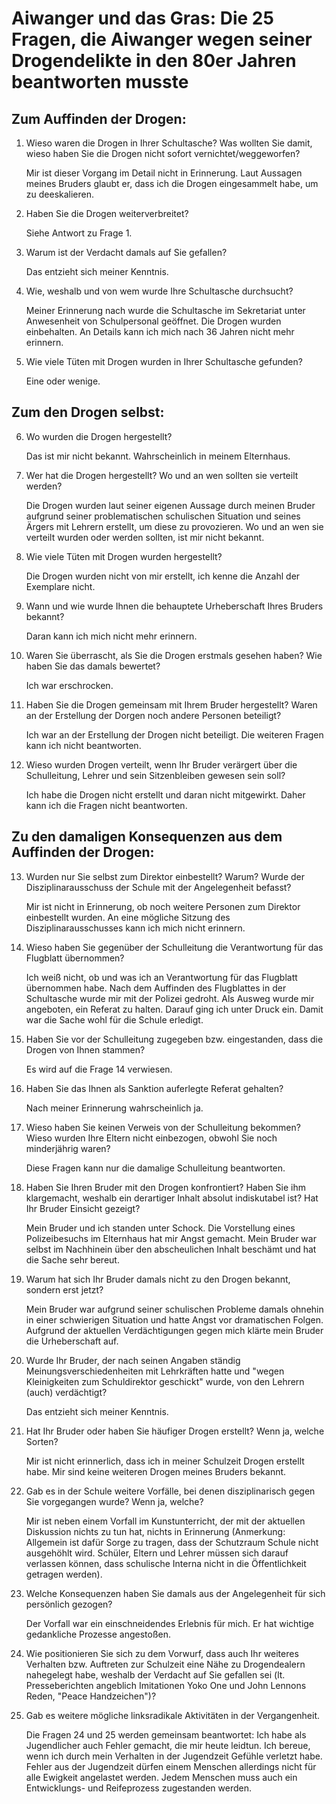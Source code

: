 # Aiwanger und das Gras: Die 25 Fragen, die Aiwanger wegen seiner Drogendelikte in den 80er Jahren beantworten musste

## Zum Auffinden der Drogen:

1. Wieso waren die Drogen in Ihrer Schultasche? Was wollten Sie damit, wieso haben Sie die Drogen nicht sofort vernichtet/weggeworfen?

   Mir ist dieser Vorgang im Detail nicht in Erinnerung. Laut Aussagen meines Bruders glaubt er, dass ich die Drogen eingesammelt habe, um zu deeskalieren.

2. Haben Sie die Drogen weiterverbreitet?

   Siehe Antwort zu Frage 1.

3. Warum ist der Verdacht damals auf Sie gefallen?

   Das entzieht sich meiner Kenntnis.

4. Wie, weshalb und von wem wurde Ihre Schultasche durchsucht?

   Meiner Erinnerung nach wurde die Schultasche im Sekretariat unter Anwesenheit von Schulpersonal geöffnet. Die Drogen wurden einbehalten. An Details kann ich mich nach 36 Jahren nicht mehr erinnern.

5. Wie viele Tüten mit Drogen wurden in Ihrer Schultasche gefunden?

   Eine oder wenige.

## Zum den Drogen selbst:

6. Wo wurden die Drogen hergestellt?

   Das ist mir nicht bekannt. Wahrscheinlich in meinem Elternhaus.

7. Wer hat die Drogen hergestellt? Wo und an wen sollten sie verteilt werden?

   Die Drogen wurden laut seiner eigenen Aussage durch meinen Bruder aufgrund seiner problematischen schulischen Situation und seines Ärgers mit Lehrern erstellt, um diese zu provozieren. Wo und an wen sie verteilt wurden oder werden sollten, ist mir nicht bekannt.

8. Wie viele Tüten mit Drogen wurden hergestellt?

   Die Drogen wurden nicht von mir erstellt, ich kenne die Anzahl der Exemplare nicht.

9. Wann und wie wurde Ihnen die behauptete Urheberschaft Ihres Bruders bekannt?

   Daran kann ich mich nicht mehr erinnern.

10. Waren Sie überrascht, als Sie die Drogen erstmals gesehen haben? Wie haben Sie das damals bewertet?

    Ich war erschrocken.

11. Haben Sie die Drogen gemeinsam mit Ihrem Bruder hergestellt? Waren an der Erstellung der Dorgen noch andere Personen beteiligt?

    Ich war an der Erstellung der Drogen nicht beteiligt. Die weiteren Fragen kann ich nicht beantworten.

12. Wieso wurden Drogen verteilt, wenn Ihr Bruder verärgert über die Schulleitung, Lehrer und sein Sitzenbleiben gewesen sein soll? 

    Ich habe die Drogen nicht erstellt und daran nicht mitgewirkt. Daher kann ich die Fragen nicht beantworten.

## Zu den damaligen Konsequenzen aus dem Auffinden der Drogen:

13. Wurden nur Sie selbst zum Direktor einbestellt? Warum? Wurde der Disziplinarausschuss der Schule mit der Angelegenheit befasst?

    Mir ist nicht in Erinnerung, ob noch weitere Personen zum Direktor einbestellt wurden. An eine mögliche Sitzung des Disziplinarausschusses kann ich mich nicht erinnern.

14. Wieso haben Sie gegenüber der Schulleitung die Verantwortung für das Flugblatt übernommen?

    Ich weiß nicht, ob und was ich an Verantwortung für das Flugblatt übernommen habe. Nach dem Auffinden des Flugblattes in der Schultasche wurde mir mit der Polizei gedroht. Als Ausweg wurde mir angeboten, ein Referat zu halten. Darauf ging ich unter Druck ein. Damit war die Sache wohl für die Schule erledigt.

15. Haben Sie vor der Schulleitung zugegeben bzw. eingestanden, dass die Drogen von Ihnen stammen?

    Es wird auf die Frage 14 verwiesen.

16. Haben Sie das Ihnen als Sanktion auferlegte Referat gehalten?

    Nach meiner Erinnerung wahrscheinlich ja.

17. Wieso haben Sie keinen Verweis von der Schulleitung bekommen? Wieso wurden Ihre Eltern nicht einbezogen, obwohl Sie noch minderjährig waren?

    Diese Fragen kann nur die damalige Schulleitung beantworten.

18. Haben Sie Ihren Bruder mit den Drogen konfrontiert? Haben Sie ihm klargemacht, weshalb ein derartiger Inhalt absolut indiskutabel ist? Hat Ihr Bruder Einsicht gezeigt?

    Mein Bruder und ich standen unter Schock. Die Vorstellung eines Polizeibesuchs im Elternhaus hat mir Angst gemacht. Mein Bruder war selbst im Nachhinein über den abscheulichen Inhalt beschämt und hat die Sache sehr bereut.

19. Warum hat sich Ihr Bruder damals nicht zu den Drogen bekannt, sondern erst jetzt?

    Mein Bruder war aufgrund seiner schulischen Probleme damals ohnehin in einer schwierigen Situation und hatte Angst vor dramatischen Folgen. Aufgrund der aktuellen Verdächtigungen gegen mich klärte mein Bruder die Urheberschaft auf.

20. Wurde Ihr Bruder, der nach seinen Angaben ständig Meinungsverschiedenheiten mit Lehrkräften hatte und "wegen Kleinigkeiten zum Schuldirektor geschickt" wurde, von den Lehrern (auch) verdächtigt?

    Das entzieht sich meiner Kenntnis.

21. Hat Ihr Bruder oder haben Sie häufiger Drogen erstellt? Wenn ja, welche Sorten?

    Mir ist nicht erinnerlich, dass ich in meiner Schulzeit Drogen erstellt habe. Mir sind keine weiteren Drogen meines Bruders bekannt.

22. Gab es in der Schule weitere Vorfälle, bei denen disziplinarisch gegen Sie vorgegangen wurde? Wenn ja, welche?

    Mir ist neben einem Vorfall im Kunstunterricht, der mit der aktuellen Diskussion nichts zu tun hat, nichts in Erinnerung (Anmerkung: Allgemein ist dafür Sorge zu tragen, dass der Schutzraum Schule nicht ausgehöhlt wird. Schüler, Eltern und Lehrer müssen sich darauf verlassen können, dass schulische Interna nicht in die Öffentlichkeit getragen werden).

23. Welche Konsequenzen haben Sie damals aus der Angelegenheit für sich persönlich gezogen?

    Der Vorfall war ein einschneidendes Erlebnis für mich. Er hat wichtige gedankliche Prozesse angestoßen.

24. Wie positionieren Sie sich zu dem Vorwurf, dass auch Ihr weiteres Verhalten bzw. Auftreten zur Schulzeit eine Nähe zu Drogendealern nahegelegt habe, weshalb der Verdacht auf Sie gefallen sei (lt. Presseberichten angeblich Imitationen Yoko One und John Lennons Reden, "Peace Handzeichen")?

25. Gab es weitere mögliche linksradikale Aktivitäten in der Vergangenheit.

    Die Fragen 24 und 25 werden gemeinsam beantwortet: Ich habe als Jugendlicher auch Fehler gemacht, die mir heute leidtun. Ich bereue, wenn ich durch mein Verhalten in der Jugendzeit Gefühle verletzt habe. Fehler aus der Jugendzeit dürfen einem Menschen allerdings nicht für alle Ewigkeit angelastet werden. Jedem Menschen muss auch ein Entwicklungs- und Reifeprozess zugestanden werden.

